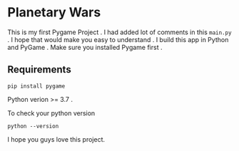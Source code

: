 # Planetary Wars
This is my first Pygame Project . I had added lot of comments in this ```main.py``` . I hope that would make you easy to understand . I build this app in Python and PyGame . 
Make sure you installed Pygame first .
## Requirements
```
pip install pygame
```
Python verion >= 3.7 .

To check your python version
```
python --version
```
I hope you guys love this project.
